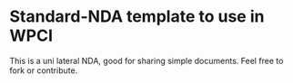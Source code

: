# Standard-NDA template to use in WPCI

This is a uni lateral NDA, good for sharing simple documents. Feel free to fork or contribute.
